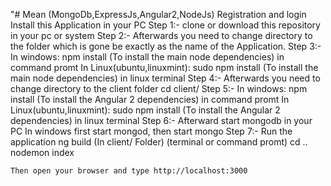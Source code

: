 "# Mean (MongoDb,ExpressJs,Angular2,NodeJs) Registration and login 
Install this Application in your PC
Step 1:-
  clone or download this repository in your pc or system
Step 2:-
  Afterwards you need to change directory to the folder which is gone be exactly as the name of the Application.
Step 3:-
  In windows: npm install (To install the main node dependencies) in command promt
  In Linux(ubuntu,linuxmint): sudo npm install (To install the main node dependencies) in linux terminal
Step 4:-
  Afterwards you need to change directory to the client folder
      cd client/
Step 5:-
  In windows: npm install (To install the Angular 2 dependencies) in command promt
  In Linux(ubuntu,linuxmint): sudo npm install (To install the Angular 2 dependencies) in linux terminal
Step 6:-
  Afterward start mongodb in your PC
    In windows first start mongod, then start mongo
Step 7:-
  Run the application
     ng build  (In client/ Folder) (terminal or command promt)
     cd ..
     nodemon index
    
    Then open your browser and type http://localhost:3000
    
    
    
